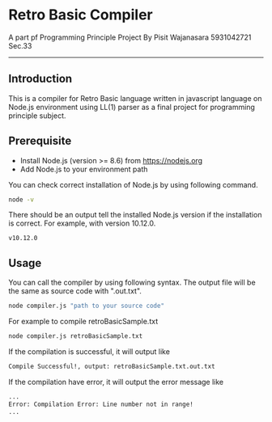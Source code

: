 # Retro Basic Compiler
A part pf Programming Principle Project
By Pisit Wajanasara 5931042721 Sec.33

-----

## Introduction
This is a compiler for Retro Basic language written in javascript language on Node.js environment using LL(1) parser as a final project for programming principle subject.

## Prerequisite

* Install Node.js (version >= 8.6) from https://nodejs.org
* Add Node.js to your environment path

You can check correct installation of Node.js by using following command.

```sh
node -v
```

There should be an output tell the installed Node.js version if the installation is correct. For example, with version 10.12.0.

```
v10.12.0
```

## Usage

You can call the compiler by using following syntax. The output file will be the same as source code with ".out.txt".

```sh
node compiler.js "path to your source code"
```

For example to compile retroBasicSample.txt

```sh
node compiler.js retroBasicSample.txt
```

If the compilation is successful, it will output like

```sh
Compile Successful!, output: retroBasicSample.txt.out.txt
```

If the compilation have error, it will output the error message like

```sh
...
Error: Compilation Error: Line number not in range!
...
```
